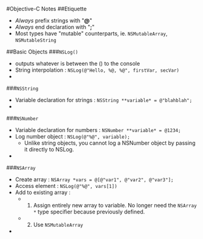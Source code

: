 #Objective-C Notes
##Etiquette
+ *Always* prefix strings with "**@**"
+ *Always* end declaration with "**;**"
+ Most types have "mutable" counterparts, ie. ```NSMutableArray```, ```NSMutableString```

##Basic Objects
###```NSLog()```
+ outputs whatever is between the () to the console
+ String interpolation : ```NSLog(@"Hello, %@, %@", firstVar, secVar)```
+ 

###```NSString```
+ Variable declaration for strings : ```NSString **variable* = @"blahblah";```
+ 

###```NSNumber```
+ Variable declaration for numbers : ```NSNumber **variable* = @1234;```
+ Log number object : ```NSLog(@"%@", variable);```
    + Unlike string objects, you cannot log a NSNumber object by passing it directly to NSLog.
+ 

###```NSArray```
+ Create array : ```NSArray *vars = @[@"var1", @"var2", @"var3"];```
+ Access element : ```NSLog(@"%@", vars[1])```
+ Add to existing array :
    + 1. Assign entirely new array to variable. No longer need the ```NSArray *``` type specifier because previously defined.
    + 2. Use ```NSMutableArray```
+ 
    
